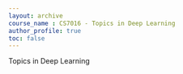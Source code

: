 ```yaml
---
layout: archive 
course_name : CS7016 - Topics in Deep Learning 
author_profile: true
toc: false 
---
```


Topics in Deep Learning
